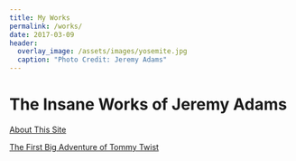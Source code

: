```yaml
---
title: My Works
permalink: /works/
date: 2017-03-09
header:
  overlay_image: /assets/images/yosemite.jpg
  caption: "Photo Credit: Jeremy Adams"
---
```


# The Insane Works of Jeremy Adams

[About This Site](http://www.jetadams.com/about/)

[The First Big Adventure of Tommy Twist](http://www.jetadams.com/tfbaott/contents/)